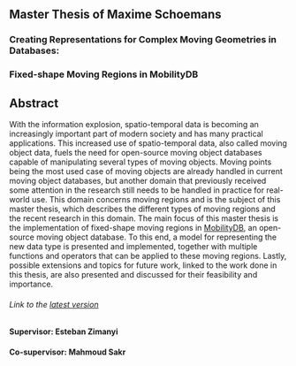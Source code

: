 ## Master Thesis of Maxime Schoemans

### Creating Representations for Complex Moving Geometries in Databases:
### Fixed-shape Moving Regions in MobilityDB

## Abstract

With the information explosion, spatio-temporal data is becoming an increasingly important part of modern society and has many practical applications. This increased use of spatio-temporal data, also called moving object data, fuels the need for open-source moving object databases capable of manipulating several types of moving objects. Moving points being the most used case of moving objects are already handled in current moving object databases, but another domain that previously received some attention in the research still needs to be handled in practice for real-world use. This domain concerns moving regions and is the subject of this master thesis, which describes the different types of moving regions and the recent research in this domain. The main focus of this master thesis is the implementation of fixed-shape moving regions in [MobilityDB](https://github.com/ULB-CoDE-WIT/MobilityDB), an open-source moving object database. To this end, a model for representing the new data type is presented and implemented, together with multiple functions and operators that can be applied to these moving regions. Lastly, possible extensions and topics for future work, linked to the work done in this thesis, are also presented and discussed for their feasibility and importance.

###### Link to the [latest version](/versions/v4_03_06.pdf)

#### Supervisor: Esteban Zimanyi
#### Co-supervisor: Mahmoud Sakr